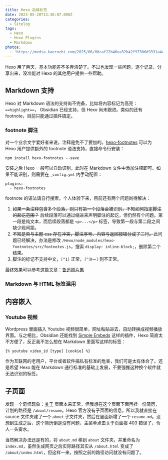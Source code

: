 ```yaml
---
title: Hexo 后续补充
date: 2023-05-28T13:36:07.000Z
categories:
  - Sitelog
tags:
  - Hexo
  - Hexo Plugins
  - Markdown
photos:
  - 'https://media.kaerozhi.com/2025/06/08caf22b46ea32b42f97306d9331a4c8.webp'
---
```

<div class="foreword">
Hexo 用了两天，基本功能差不多弄清楚了。不过也发现一些问题，逐个记录，分享出来，没准能对 Hexo 的其他用户提供一些帮助。
</div>

<!-- more -->

## Markdown 支持

Hexo 对 Markdown 语法的支持尚不完备，比如将内容标记为高亮： `==highlight==`， Obsidian 已经支持，但 Hexo 尚未跟进。类似的还有 footnote，目前只能通过插件搞定。

### footnote 脚注

对一个业余文字爱好者来说，注释是免不了要加的。[hexo-footnotes](https://github.com/LouisBarranqueiro/hexo-footnotes)  可以为 Hexo 用户提供额外的 footnote 语法支持，直接命令行安装：
```
npm install hexo-footnotes --save
```
安装之后 Hexo 一般可以自动识别，此时在 Markdown 文件中添加注释即可。如果不能识别，则需要在 `_config.yml` 内手动配置：
```
plugins:
  - hexo-footnotes
```

footnote 的语法请自行搜索。个人体验下来，目前还有两个问题尚待解决：

1. ~~如果一条注释包含多个段落，则只有第一个段落会被识别，不知如何指定脚注的起讫范围？~~ 后续段落可以通过缩进来声明脚注的起讫，但仍然有个问题。第一段是纯文本，而后续段落都是 `<p>...</p>` 标签，导致第一段与第二段之间缺少段间距。
2. ~~不知是否与主题 css 存在冲突，脚注序号、内容与返回按钮分成了三行。~~此问题已经解决，办法是修改 `/Hexo/node_modules/hexo-footnotes/src/footnotes.js`，搜索 `display: inline-block;`，删除第二个结果。
3. 脚注的标记不支持中文，`[^1]` 正常，`[^注一]` 则不正常。

最终效果可以参考这篇文章：[鲁迅照片集](/writings/research/photos-of-luxun)

### Markdown 与 HTML 标签混用



## 内容嵌入

### Youtube 视频

Wordpress 里面插入 Youtube 视频很简单，网址粘贴进去，自动转换成视频播放界面。与之相比，Obsidian 还能找到 [Simple Embeds](https://github.com/samwarnick/obsidian-simple-embeds) 这样的插件，Hexo 简直太不方便了，反正我不怎么想在 Markdown 里面写这样的标签：
```
{% youtube video_id [type] [cookie] %}
```
作为互联网的老用户，平台或者软件搞私有标准的危害，我们可是太有体会了。还是希望 Hexo 能在 Markdown 通行标准的基础上发展，不要强推这种换个软件就无法识别的标签。

## 子页面

发现一个奇怪现象：[关于](/about/) 页面本来正常，但我想在这个页面下面再挂一份简历，计划的路径是 `/about/resume`。Hexo 官方没有子页面的信息，所以我就直接在 source 文件夹建了一个 `about` 子文件夹，然后在里面新增了一个 `resume.md`。没想到生成之后，这个简历倒是没有问题，主菜单点击关于页面报 403 错误了，令人一头雾水。

当然解决办法还是有的，将 `about.md` 移到 `about` 文件夹，并重命名为 `index.md`，虽然生成网页之后实际路径其实从 `/about.html` 变成了 `/about/index.html`，但这样一来，按照之前的路径访问就没有问题了。

